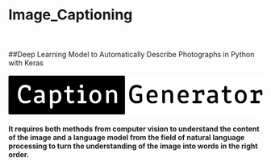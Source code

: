 # Image_Captioning
<br></br>
##Deep Learning Model to Automatically Describe Photographs in Python with Keras
<br></br>
![Caption_Pic](Caption.png)
<br></br>
**It requires both methods from computer vision to understand the content of the image and a language model from the field of natural language processing 
to turn the understanding of the image into words in the right order.**
